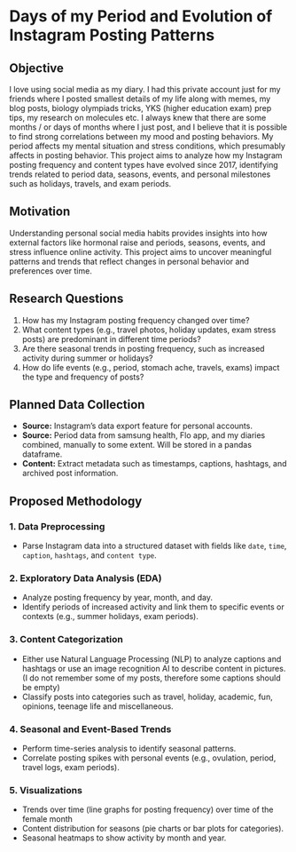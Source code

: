 # Days of my Period and Evolution of Instagram Posting Patterns

## Objective
I love using social media as my diary. I had this private account just for my friends where I posted smallest details of my life along with memes, my blog posts, biology olympiads tricks, YKS (higher education exam) prep tips, my research on molecules etc. I always knew that there are some months / or days of months where I just post, and I believe that it is possible to find strong correlations between my mood and posting behaviors. My period affects my mental situation and stress conditions, which presumably affects in posting behavior. This project aims to analyze how my Instagram posting frequency and content types have evolved since 2017, identifying trends related to period data, seasons, events, and personal milestones such as holidays, travels, and exam periods.

## Motivation
Understanding personal social media habits provides insights into how external factors like hormonal raise and periods, seasons, events, and stress influence online activity. This project aims to uncover meaningful patterns and trends that reflect changes in personal behavior and preferences over time.

## Research Questions
1. How has my Instagram posting frequency changed over time?
2. What content types (e.g., travel photos, holiday updates, exam stress posts) are predominant in different time periods?
3. Are there seasonal trends in posting frequency, such as increased activity during summer or holidays?
4. How do life events (e.g., period, stomach ache, travels, exams) impact the type and frequency of posts?

## Planned Data Collection
- **Source:** Instagram’s data export feature for personal accounts.
- **Source:** Period data from samsung health, Flo app, and my diaries combined, manually to some extent. Will be stored in a pandas dataframe.
- **Content:** Extract metadata such as timestamps, captions, hashtags, and archived post information.

## Proposed Methodology
### 1. Data Preprocessing
- Parse Instagram data into a structured dataset with fields like `date`, `time`, `caption`, `hashtags`, and `content type`.

### 2. Exploratory Data Analysis (EDA)
- Analyze posting frequency by year, month, and day.
- Identify periods of increased activity and link them to specific events or contexts (e.g., summer holidays, exam periods).

### 3. Content Categorization
- Either use Natural Language Processing (NLP) to analyze captions and hashtags or use an image recognition AI to describe content in pictures. (I do not remember some of my posts, therefore some captions should be empty)
- Classify posts into categories such as travel, holiday, academic, fun, opinions, teenage life and miscellaneous.

### 4. Seasonal and Event-Based Trends
- Perform time-series analysis to identify seasonal patterns.
- Correlate posting spikes with personal events (e.g., ovulation, period, travel logs, exam periods).

### 5. Visualizations
- Trends over time (line graphs for posting frequency) over time of the female month
- Content distribution for seasons (pie charts or bar plots for categories).
- Seasonal heatmaps to show activity by month and year.
